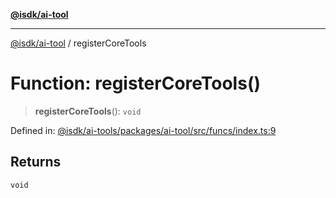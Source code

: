 [**@isdk/ai-tool**](../README.md)

***

[@isdk/ai-tool](../globals.md) / registerCoreTools

# Function: registerCoreTools()

> **registerCoreTools**(): `void`

Defined in: [@isdk/ai-tools/packages/ai-tool/src/funcs/index.ts:9](https://github.com/isdk/ai-tool.js/blob/fb1809b53cc75a30928176c26910792b6b8a96e1/src/funcs/index.ts#L9)

## Returns

`void`
